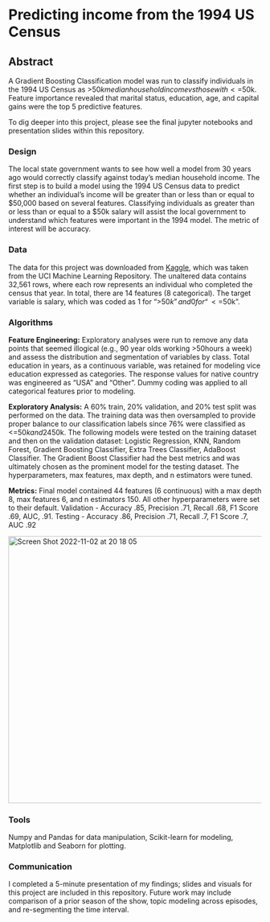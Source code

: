 # Predicting income from the 1994 US Census

## Abstract

A Gradient Boosting Classification model was run to classify individuals in the 1994 US Census as >$50k median household income vs those with <=$50k. Feature importance revealed that marital status, education, age, and capital gains were the top 5 predictive features.

To dig deeper into this project, please see the final jupyter notebooks and presentation slides within this repository.

### Design
The local state government wants to see how well a model from 30 years ago would correctly classify against today’s median household income. The first step is to build a model using the 1994 US Census data to predict whether an individual’s income will be greater than or less than or equal to $50,000 based on several features. Classifying individuals as greater than or less than or equal to a $50k salary will assist the local government to understand which features were important in the 1994 model. The metric of interest will be accuracy.

### Data  
The data for this project was downloaded from [Kaggle](https://www.kaggle.com/datasets/ayessa/salary-prediction-classification?select=salary.csv), which was taken from the UCI Machine Learning Repository. The unaltered data contains 32,561 rows, where each row represents an individual who completed the census that year. In total, there are 14 features (8 categorical). The target variable is salary, which was coded as 1 for “>$50k” and 0 for “<=$50k”.

### Algorithms  
**Feature Engineering:** Exploratory analyses were run to remove any data points that seemed illogical (e.g., 90 year olds working >50hours a week) and assess the distribution and segmentation of variables by class. Total education in years, as a continuous variable, was retained for modeling vice education expressed as categories. The response values for native country was engineered as “USA” and “Other”. Dummy coding was applied to all categorical features prior to modeling. 

**Exploratory Analysis:** A 60% train, 20% validation, and 20% test split was performed on the data. The training data was then oversampled to provide proper balance to our classification labels since 76% were classified as <=$50k and 24% as >$50k. The following models were tested on the training dataset and then on the validation dataset: Logistic Regression, KNN, Random Forest, Gradient Boosting Classifier, Extra Trees Classifier, AdaBoost Classifier. The Gradient Boost Classifier had the best metrics and was ultimately chosen as the prominent model for the testing dataset. The hyperparameters, max features, max depth, and n estimators were tuned.

**Metrics:** Final model contained 44 features (6 continuous) with a max depth 8, max features 6, and n estimators 150. All other hyperparameters were set to their default.
Validation - Accuracy .85, Precision .71, Recall .68, F1 Score .69, AUC, .91.
Testing - Accuracy .86, Precision .71, Recall .7, F1 Score .7, AUC .92

<img width="531" alt="Screen Shot 2022-11-02 at 20 18 05" src="https://user-images.githubusercontent.com/80511410/199476537-ebccdf9d-e957-4e2c-9ea5-8b09e194a4e2.png">

### Tools  
Numpy and Pandas for data manipulation, Scikit-learn for modeling, Matplotlib and Seaborn for plotting.

### Communication  
I completed a 5-minute presentation of my findings; slides and visuals for this project are included in this repository. Future work may include comparison of a prior season of the show, topic modeling across episodes, and re-segmenting the time interval.



